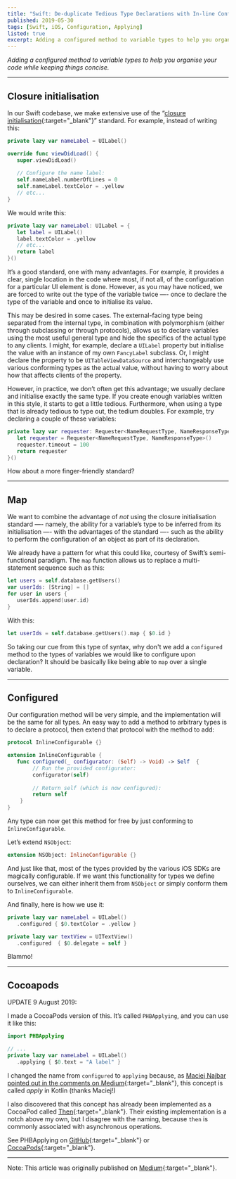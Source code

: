 ```yaml
---
title: "Swift: De-duplicate Tedious Type Declarations with In-line Configuration"
published: 2019-05-30
tags: [Swift, iOS, Configuration, Applying]
listed: true
excerpt: Adding a configured method to variable types to help you organise your code while keeping things concise.
---
```



_Adding a configured method to variable types to help you organise your code while keeping things concise._

---

## Closure initialisation

In our Swift codebase, we make extensive use of the “[closure initialisation](https://medium.com/the-traveled-ios-developers-guide/swift-initialization-with-closures-5ea177f65a5){:target="_blank"}” standard. For example, instead of writing this:

```swift
private lazy var nameLabel = UILabel()

override func viewDidLoad() {
   super.viewDidLoad()
   
   // Configure the name label:
   self.nameLabel.numberOfLines = 0
   self.nameLabel.textColor = .yellow
   // etc...
}
```

We would write this:

```swift
private lazy var nameLabel: UILabel = {
   let label = UILabel()
   label.textColor = .yellow
   // etc...
   return label
}()
```

It’s a good standard, one with many advantages. For example, it provides a clear, single location in the code where most, if not all, of the configuration for a particular UI element is done.
However, as you may have noticed, we are forced to write out the type of the variable twice —- once to declare the type of the variable and once to initialise its value.

This may be desired in some cases. The external-facing type being separated from the internal type, in combination with polymorphism (either through subclassing or through protocols), allows us to declare variables using the most useful general type and hide the specifics of the actual type to any clients. I might, for example, declare a `UILabel` property but initialise the value with an instance of my own `FancyLabel` subclass. Or, I might declare the property to be `UITableViewDataSource` and interchangeably use various conforming types as the actual value, without having to worry about how that affects clients of the property.

However, in practice, we don’t often get this advantage; we usually declare and initialise exactly the same type. If you create enough variables written in this style, it starts to get a little tedious. Furthermore, when using a type that is already tedious to type out, the tedium doubles. For example, try declaring a couple of these variables:

```swift
private lazy var requester: Requester<NameRequestType, NameResponseType> = {
   let requester = Requester<NameRequestType, NameResponseType>()
   requester.timeout = 100
   return requester
}()
```

How about a more finger-friendly standard?

---

## Map

We want to combine the advantage of _not_ using the closure initialisation standard —- namely, the ability for a variable’s type to be inferred from its initialisation —- with the advantages of the standard —- such as the ability to perform the configuration of an object as part of its declaration.

We already have a pattern for what this could like, courtesy of Swift’s semi-functional paradigm. The `map` function allows us to replace a multi-statement sequence such as this:

```swift
let users = self.database.getUsers()
var userIds: [String] = []
for user in users {
   userIds.append(user.id)
}
```

With this:

```swift
let userIds = self.database.getUsers().map { $0.id }
```

So taking our cue from this type of syntax, why don't we add a `configured` method to the types of variables we would like to configure upon declaration? It should be basically like being able to `map` over a single variable.

---

## Configured

Our configuration method will be very simple, and the implementation will be the same for all types. An easy way to add a method to arbitrary types is to declare a protocol, then extend that protocol with the method to add:

```swift
protocol InlineConfigurable {}

extension InlineConfigurable {
   func configured(_ configurator: (Self) -> Void) -> Self  {
        // Run the provided configurator:
        configurator(self)
        
        // Return self (which is now configured):
        return self
    }
}
```

Any type can now get this method for free by just conforming to `InlineConfigurable`. 

Let’s extend `NSObject`:

```swift
extension NSObject: InlineConfigurable {}
```

And just like that, most of the types provided by the various iOS SDKs are magically configurable. If we want this functionality for types we define ourselves, we can either inherit them from `NSObject` or simply conform them to `InlineConfigurable`.

And finally, here is how we use it:

```swift
private lazy var nameLabel = UILabel()
   .configured { $0.textColor = .yellow }

private lazy var textView = UITextView()
   .configured  { $0.delegate = self }
```

Blammo!

---

## Cocoapods

UPDATE 9 August 2019:

I made a CocoaPods version of this. It’s called `PHBApplying`, and you can use it like this:

```swift
import PHBApplying

// ...
private lazy var nameLabel = UILabel()
   .applying { $0.text = "A label" }
```

I changed the name from `configured` to `applying` because, as [Maciej Najbar pointed out in the comments on Medium](https://medium.com/@MaciejNajbar){:target="_blank"}, this concept is called *apply* in Kotlin (thanks Maciej!)

I also discovered that this concept has already been implemented as a CocoaPod called [Then](https://github.com/devxoul/Then){:target="_blank"}. Their existing implementation is a notch above my own, but I disagree with the naming, because `then` is commonly associated with asynchronous operations.

See PHBApplying on [GitHub](https://github.com/phlippieb/PHBApplying){:target="_blank"} or [CocoaPods](https://cocoapods.org/pods/PHBApplying){:target="_blank"}.

---

Note: This article was originally published on [Medium](https://medium.com/better-programming/swift-hacks-de-duplicate-tedious-type-declarations-with-in-line-configuration-13f66370754){:target="_blank"}.
